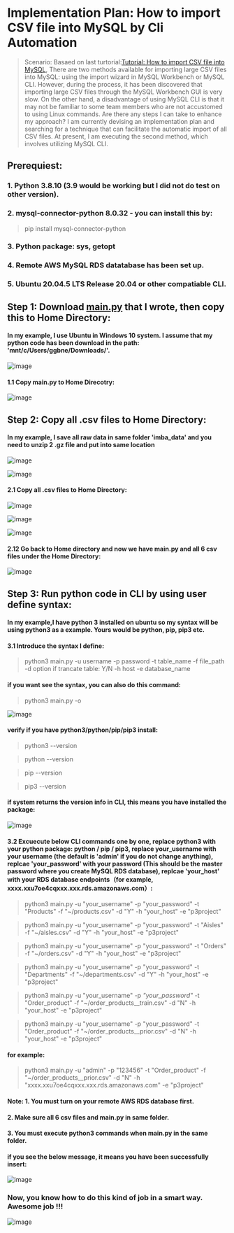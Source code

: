 # Implementation Plan: How to import CSV file into MySQL by Cli Automation 

> Scenario: Basaed on last turtorial:[Tutorial: How to import CSV file into MySQL](https://github.com/xzhao5/awsGlue-to-MySQL-tutorial/blob/29850ac9cd86ae7feee4362aef67ee36f8958681/import_csv_tutorial.md), There are two methods available for importing large CSV files into MySQL: using the import wizard in MySQL Workbench or MySQL CLI. However, during the process, it has been discovered that importing large CSV files through the MySQL Workbench GUI is very slow. On the other hand, a disadvantage of using MySQL CLI is that it may not be familiar to some team members who are not accustomed to using Linux commands.
> Are there any steps I can take to enhance my approach? I am currently devising an implementation plan and searching for a technique that can facilitate the automatic import of all CSV files. At present, I am executing the second method, which involves utilizing MySQL CLI.

## Prerequiest: 
### 1. Python 3.8.10 (3.9 would be working but I did not do test on other version).
### 2. mysql-connector-python 8.0.32 - you can install this by:
> pip install mysql-connector-python
### 3. Python package: sys, getopt
### 4. Remote AWS MySQL RDS datatabase has been set up.
### 5. Ubuntu 20.04.5 LTS Release 20.04 or other compatiable CLI. 



## Step 1: Download [main.py](https://github.com/xzhao5/awsGlue-to-MySQL-tutorial/blob/c1bbcde2c7b76907fc8c068af05eaaf0529584a6/main.py) that I wrote, then copy this to Home Directory:  
#### In my example, I use Ubuntu in Windows 10 system. I assume that my python code has been download in the path: 'mnt/c/Users/ggbne/Downloads/'.

![image](https://user-images.githubusercontent.com/7371969/227112438-fbfa38d0-6969-44c6-983f-a095c48c2d2b.png)

#### 1.1 Copy main.py to Home Direcotry: 

![image](https://user-images.githubusercontent.com/7371969/227112655-f2ed9afa-d4d5-4c75-87f6-44d0958a6286.png)

## Step 2: Copy all .csv files to Home Directory: 
#### In my example, I save all raw data in same folder 'imba_data' and you need to unzip 2 .gz file and put into same location

![image](https://user-images.githubusercontent.com/7371969/227112970-41a36558-0c36-4ed1-a6a7-5d429e7f211b.png)

![image](https://user-images.githubusercontent.com/7371969/227113711-48d00577-4583-4f73-89ec-64341149d9c8.png)

#### 2.1 Copy all .csv files to Home Directory:

![image](https://user-images.githubusercontent.com/7371969/227114050-e82d20a4-5fff-49fe-b1c6-206885295e29.png)

![image](https://user-images.githubusercontent.com/7371969/227114108-142c52b8-d59e-404d-9f40-00290a70b3bc.png)

![image](https://user-images.githubusercontent.com/7371969/227114356-6dc649d8-ddea-4b86-a1c7-c7f8dfde4bde.png)

#### 2.12 Go back to Home directory and now we have main.py and all 6 csv files under the Home Directory:

![image](https://user-images.githubusercontent.com/7371969/227114547-91fa532c-b36a-4b96-bf72-17a5ea449a83.png)

## Step 3: Run python code in CLI by using user define syntax:
#### In my example,I have python 3 installed on ubuntu so my syntax will be using python3 as a example. Yours would be python, pip, pip3 etc.

#### 3.1 Introduce the syntax I define: 

> python3 main.py -u username -p password -t table_name -f file_path -d option if trancate table: Y/N -h host -e database_name

#### if you want see the syntax, you can also do this command:

> python3 main.py -o

![image](https://user-images.githubusercontent.com/7371969/227115747-42563823-ca8b-4077-b3ee-46a32404ec31.png)

#### verify if you have python3/python/pip/pip3 install:

> python3 --version

> python --version

> pip --version

> pip3 --version

#### if system returns the version info in CLI, this means you have installed the package:

![image](https://user-images.githubusercontent.com/7371969/227116104-c8bb7760-5996-452c-845a-55bc5c19d05d.png)

#### 3.2 Excuecute below CLI commands one by one, replace **python3** with **your python package: python / pip / pip3**, replace **your_username** with **your username (the default is 'admin' if you do not change anything)**, replcae **'your_password'** with **your password (This should be the master password where you create MySQL RDS database)**, replcae **'your_host'** with **your RDS database endpoints（for example, xxxx.xxu7oe4cqxxx.xxx.rds.amazonaws.com）**: 

> python3 main.py -u "your_username" -p "your_password" -t "Products" -f "~/products.csv" -d "Y" -h "your_host" -e "p3project"

> python3 main.py -u "your_username" -p "your_password" -t "Aisles" -f "~/aisles.csv" -d "Y" -h "your_host" -e "p3project"

> python3 main.py -u "your_username" -p "your_password" -t "Orders" -f "~/orders.csv" -d "Y" -h "your_host" -e "p3project"

> python3 main.py -u "your_username" -p "your_password" -t "Departments" -f "~/departments.csv" -d "Y" -h "your_host" -e "p3project"

> python3 main.py -u "your_username" -p *"your_password"* -t "Order_product" -f "~/order_products__train.csv" -d "N" -h "your_host" -e "p3project"

> python3 main.py -u "your_username" -p "your_password" -t "Order_product" -f "~/order_products__prior.csv" -d "N" -h "your_host" -e "p3project"

#### for example:

> python3 main.py -u "admin" -p "123456" -t "Order_product" -f "~/order_products__prior.csv" -d "N" -h "xxxx.xxu7oe4cqxxx.xxx.rds.amazonaws.com" -e "p3project"

#### Note: 1. You must turn on your remote AWS RDS database first.
####       2. Make sure all 6 csv files and main.py in same folder.
####       3. You must execute python3 commands when main.py in the same folder.

#### if you see the below message, it means you have been successfully insert:

![image](https://user-images.githubusercontent.com/7371969/227118442-47036492-0e07-4f57-b7e3-3881b9b1259e.png)

### Now, you know how to do this kind of job in a smart way. Awesome job !!!

![image](https://user-images.githubusercontent.com/7371969/227120959-f50119c8-38b7-417a-8904-41756e039b4b.png)


